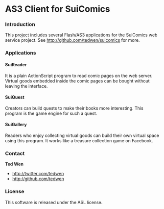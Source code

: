 AS3 Client for SuiComics
========================

### Introduction

This project includes several Flash/AS3 applications for the SuiComics web service project. See http://github.com/tedwen/suicomics for more.

### Applications

#### SuiReader

It is a plain ActionScript program to read comic pages on the web server.  Virtual goods embedded inside the comic pages can be bought without leaving the interface.

#### SuiQuest

Creators can build quests to make their books more interesting. This program is the game engine for such a quest.

#### SuiGallery

Readers who enjoy collecting virtual goods can build their own virtual space using this program. It works like a treasure collection game on Facebook.

### Contact

**Ted Wen**

+ http://twitter.com/tedwen
+ http://github.com/tedwen

### License

This software is released under the ASL license.
